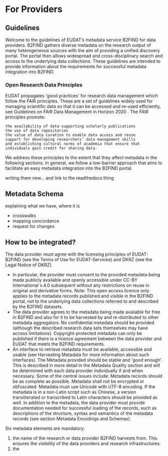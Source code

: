 # For Providers

## Guidelines
Welcome to the guidelines of EUDAT’s metadata service B2FIND for data providers. B2FIND gathers diverse metadata on the research output of many heterogeneous sources with the aim of providing a unified discovery portal. The portal then allows widespread and cross-disciplinary search and access to the underlying data collections. These guidelines are intended to provide information about the requirements for successful metadata integration into B2FIND.

### Open Research Data Principles
EUDAT propagates 'good practices' for research data management which follow the FAIR principles. These are a set of guidelines widely used for managing scientific data so that it can be accessed and re-used efficiently, see Guidelines on FAIR Data Management in Horizon 2020 . The FAIR principles promote:

    the availability of data supporting scholarly publications
    the use of data repositories
    the value of data curation to enable data access and reuse
    support for developing researchers’ data management skills
    and establishing cultural norms of academia that ensure that individuals gain credit for sharing data.

We address these principles to the extent that they affect metadata in the following sections. In general, we follow a low-barrier approach that aims to facilitate an easy metadata integration into the B2FIND portal.

writing them new... and link to the readthedocs thing

## Metadata Schema
explaining what we have, where it is
- crosswalks
- mapping concordance
- request for changes

## How to be integrated?
The data provider must agree with the licensing principles of EUDAT-B2FIND (see the Terms of Use for EUDAT-Services) and DKRZ (see the Legal Notice of DKRZ).
- In particular, the provider must consent to the provided metadata being made publicly available and openly accessible under CC-BY International v.4.0 subsequent without any restrictions on reuse in original and derivative forms. Note: This open access licence only applies to the metadata records published and visible in the B2FIND portal, not to the underlying data collections referred to and described by the B2FIND datasets.
- The data provider agrees to the metadata being made available for free in B2FIND and also for it to be harvested by and re-distributed to other metadata aggregators. No confidential metadata should be provided (although the described research data sets themselves may have access limitations). Copyright-protected metadata can only be published if there is a licence agreement between the data provider and EUDAT that meets the B2FIND requirements.
- An interface to retrieve metadata must be available, accessible and usable (see Harvesting Metadata for more information about such interfaces).
The Metadata provided should be stable and 'good enough'. This is described in more detail in the Metadata Quality section and will be determined with each data provider individually if and when necessary. Some of the central issues include:
    Metadata records should be as complete as possible.
    Metadata shall not be encrypted or obfuscated.
    Metadata must use Unicode with UTF-8 encoding. If the metadata is in a non-Latin script such as Chinese, a version transliterated or transcribed to Latin characters should be provided as well.
    In addition to the metadata, the data provider must provide documentation needed for successful loading of the records, such as descriptions of the structure, syntax and semantics of the metadata records (see section Metadata Encodings and Schemas).

Six metadata elements are mandatory:
1. the name of the research <Community> or data provider B2FIND harvests from. This ensures the visibility of the data providers and research infrastructures.
2. the <Title> of the data set, i.e. a unique and unambiguous name or heading by which the referred resource is known (avoid referencing two different data collections by same title).
3. at least one <Identifier>, which has two roles: to identify the described resource, and to facilitate a persistent link to the research data set itself, which should be available on the web. If the identifier is not persistent (actionable/resolvable), an HTTP URI of the described resource must be provided as well. The URI should be as persistent as reasonably achievable.
4. the research <Discipline(s)> the metadata adhere to (chosen from b2find_disciplines.yml). This list is under constant revision, so missing disciplines can be added.
5. a <Publisher> and 
6. a <PublicationYear>


## Training
link training materials if it exists
